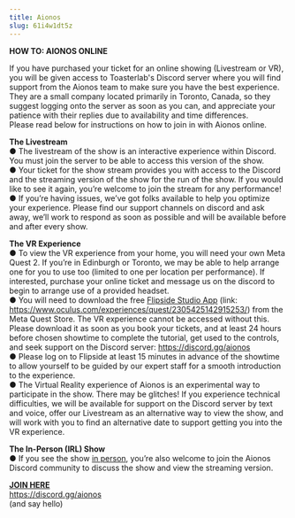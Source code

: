 ```yaml
---
title: Aionos
slug: 61i4w1dt5z
---
```

<b>HOW TO: AIONOS ONLINE</b> <br>

If you have purchased your ticket for an online showing (Livestream or VR), you will be given access to Toasterlab's Discord server where you will find support from the Aionos team to make sure you have the best experience. They are a small company located primarily in Toronto, Canada, so they suggest logging onto the server as soon as you can, and appreciate your patience with their replies due to availability and time differences.<br>
Please read below for instructions on how to join in with Aionos online.<br>

<b>The Livestream</b> <br>
●	The livestream of the show is an interactive experience within Discord. You must join the server to be able to access this version of the show. <br>
●	Your ticket for the show stream provides you with access to the Discord and the streaming version of the show for the run of the show. If you would like to see it again, you’re welcome to join the stream for any performance!<br>
●	If you’re having issues, we’ve got folks available to help you optimize your experience. Please find our support channels on discord and ask away, we’ll work to respond as soon as possible and will be available before and after every show. <br>

<b>The VR Experience</b><br>
●	To view the VR experience from your home, you will need your own Meta Quest 2. If you’re in Edinburgh or Toronto, we may be able to help arrange one for you to use too (limited to one per location per performance). If interested, purchase your online ticket and message us on the discord to begin to arrange use of a provided headset. <br>
●	You will need to download the free <a href="https://www.oculus.com/experiences/quest/2305425142915253/">Flipside Studio App</a> (link: <a href="https://www.oculus.com/experiences/quest/2305425142915253/">https://www.oculus.com/experiences/quest/2305425142915253/</a>) from the Meta Quest Store. The VR experience cannot be accessed without this. Please download it as soon as you book your tickets, and at least 24 hours before chosen showtime to complete the tutorial, get used to the controls, and seek support on the Discord server: <a href="https://discord.gg/aionos">https://discord.gg/aionos</a><br>
●	Please log on to Flipside at least 15 minutes in advance of the showtime to allow yourself to be guided by our expert staff for a smooth introduction to the experience. <br>
●	The Virtual Reality experience of Aionos is an experimental way to participate in the show. There may be glitches! If you experience technical difficulties, we will be available for support on the Discord server by text and voice, offer our Livestream as an alternative way to view the show, and will work with you to find an alternative date to support getting you into the VR experience. <br>

<b>The In-Person (IRL) Show</b><br>
●	If you see the show <a href="https://zoofestival.co.uk/programme/aionos/">in person</a>, you’re also welcome to join the Aionos Discord community to discuss the show and view the streaming version. <br>

<b><a href="https://discord.gg/aionos">JOIN HERE</a></b><br>
<a href="https://discord.gg/aionos">https://discord.gg/aionos</a><br>
(and say hello)
